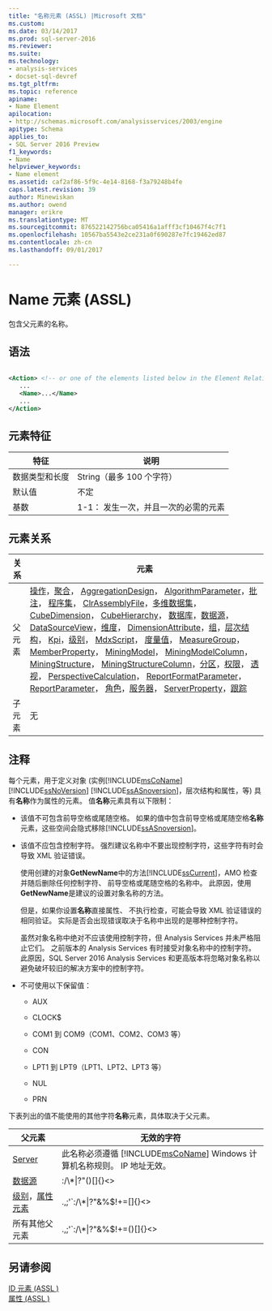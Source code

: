 ```yaml
---
title: "名称元素 (ASSL) |Microsoft 文档"
ms.custom: 
ms.date: 03/14/2017
ms.prod: sql-server-2016
ms.reviewer: 
ms.suite: 
ms.technology:
- analysis-services
- docset-sql-devref
ms.tgt_pltfrm: 
ms.topic: reference
apiname:
- Name Element
apilocation:
- http://schemas.microsoft.com/analysisservices/2003/engine
apitype: Schema
applies_to:
- SQL Server 2016 Preview
f1_keywords:
- Name
helpviewer_keywords:
- Name element
ms.assetid: caf2af86-5f9c-4e14-8168-f3a79248b4fe
caps.latest.revision: 39
author: Minewiskan
ms.author: owend
manager: erikre
ms.translationtype: MT
ms.sourcegitcommit: 876522142756bca05416a1afff3cf10467f4c7f1
ms.openlocfilehash: 10567ba5543e2ce231a0f690287e7fc19462ed87
ms.contentlocale: zh-cn
ms.lasthandoff: 09/01/2017

---
```

# <a name="name-element-assl"></a>Name 元素 (ASSL)
  包含父元素的名称。  
  
## <a name="syntax"></a>语法  
  
```xml  
  
<Action> <!-- or one of the elements listed below in the Element Relationships table -->  
   ...  
   <Name>...</Name>  
   ...  
</Action>  
```  
  
## <a name="element-characteristics"></a>元素特征  
  
|特征|说明|  
|--------------------|-----------------|  
|数据类型和长度|String（最多 100 个字符）|  
|默认值|不定|  
|基数|1-1： 发生一次，并且一次的必需的元素|  
  
## <a name="element-relationships"></a>元素关系  
  
|关系|元素|  
|------------------|-------------|  
|父元素|[操作](../../../analysis-services/scripting/objects/action-element-assl.md)，[聚合](../../../analysis-services/scripting/objects/aggregation-element-assl.md)， [AggregationDesign](../../../analysis-services/scripting/objects/aggregationdesign-element-assl.md)， [AlgorithmParameter](../../../analysis-services/scripting/objects/algorithmparameter-element-assl.md)，[批注](../../../analysis-services/scripting/objects/annotation-element-assl.md)， [程序集](../../../analysis-services/scripting/objects/assembly-element-assl.md)， [ClrAssemblyFile](../../../analysis-services/scripting/data-type/clrassemblyfile-data-type-assl.md)，[多维数据集](../../../analysis-services/scripting/objects/cube-element-assl.md)， [CubeDimension](../../../analysis-services/scripting/data-type/cubedimension-data-type-assl.md)， [CubeHierarchy](../../../analysis-services/scripting/data-type/cubehierarchy-data-type-assl.md)， [数据库](../../../analysis-services/scripting/objects/database-element-assl.md)，[数据源](../../../analysis-services/scripting/objects/datasource-element-assl.md)， [DataSourceView](../../../analysis-services/scripting/objects/datasourceview-element-assl.md)，[维度](../../../analysis-services/scripting/objects/dimension-element-assl.md)， [DimensionAttribute](../../../analysis-services/scripting/data-type/dimensionattribute-data-type-assl.md)，[组](../../../analysis-services/scripting/objects/group-element-assl.md)，[层次结构](../../../analysis-services/scripting/objects/hierarchy-element-assl.md)， [Kpi](../../../analysis-services/scripting/objects/kpi-element-assl.md)，[级别](../../../analysis-services/scripting/objects/level-element-assl.md)， [MdxScript](../../../analysis-services/scripting/objects/mdxscript-element-assl.md)， [度量值](../../../analysis-services/scripting/objects/measure-element-assl.md)， [MeasureGroup](../../../analysis-services/scripting/objects/measuregroup-element-assl.md)， [MemberProperty](../../../analysis-services/scripting/objects/attributerelationship-element-assl.md)， [MiningModel](../../../analysis-services/scripting/objects/miningmodel-element-assl.md)， [MiningModelColumn](../../../analysis-services/scripting/data-type/miningmodelcolumn-data-type-assl.md)， [MiningStructure](../../../analysis-services/scripting/objects/miningstructure-element-assl.md)， [MiningStructureColumn](../../../analysis-services/scripting/data-type/miningstructurecolumn-data-type-assl.md)，[分区](../../../analysis-services/scripting/objects/partition-element-assl.md)，[权限](../../../analysis-services/scripting/data-type/permission-data-type-assl.md)， [透视](../../../analysis-services/scripting/objects/perspective-element-assl.md)， [PerspectiveCalculation](../../../analysis-services/scripting/data-type/perspectivecalculation-data-type-assl.md)， [ReportFormatParameter](../../../analysis-services/scripting/objects/reportformatparameter-element-asl.md)， [ReportParameter](../../../analysis-services/scripting/objects/reportparameter-element-assl.md)， [角色](../../../analysis-services/scripting/objects/role-element-assl.md)，[服务器](../../../analysis-services/scripting/objects/server-element-assl.md)， [ServerProperty](../../../analysis-services/scripting/objects/serverproperty-element-assl.md)，[跟踪](../../../analysis-services/scripting/objects/trace-element-assl.md)|  
|子元素|无|  
  
## <a name="remarks"></a>注释  
 每个元素，用于定义对象 (实例[!INCLUDE[msCoName](../../../includes/msconame-md.md)] [!INCLUDE[ssNoVersion](../../../includes/ssnoversion-md.md)] [!INCLUDE[ssASnoversion](../../../includes/ssasnoversion-md.md)]，层次结构和属性，等) 具有**名称**作为属性的元素。 值**名称**元素具有以下限制：  
  
-   该值不可包含前导空格或尾随空格。 如果的值中包含前导空格或尾随空格**名称**元素，这些空间会隐式移除[!INCLUDE[ssASnoversion](../../../includes/ssasnoversion-md.md)]。  
  
-   该值不应包含控制字符。 强烈建议名称中不要出现控制字符，这些字符有时会导致 XML 验证错误。  
  
     使用创建的对象**GetNewName**中的方法[!INCLUDE[ssCurrent](../../../includes/sscurrent-md.md)]，AMO 检查并随后删除任何控制字符、 前导空格或尾随空格的名称中。 此原因，使用**GetNewName**是建议的设置对象名称的方法。  
  
     但是，如果你设置**名称**直接属性、 不执行检查，可能会导致 XML 验证错误的相同验证。 实际是否会出现错误取决于名称中出现的是哪种控制字符。  
  
     虽然对象名称中绝对不应该使用控制字符，但 Analysis Services 并未严格阻止它们。 之前版本的 Analysis Services 有时接受对象名称中的控制字符。 此原因，SQL Server 2016 Analysis Services 和更高版本将忽略对象名称以避免破坏较旧的解决方案中的控制字符。  
  
-   不可使用以下保留值：  
  
    -   AUX  
  
    -   CLOCK$  
  
    -   COM1 到 COM9（COM1、COM2、COM3 等）  
  
    -   CON  
  
    -   LPT1 到 LPT9（LPT1、LPT2、LPT3 等）  
  
    -   NUL  
  
    -   PRN  
  
 下表列出的值不能使用的其他字符**名称**元素，具体取决于父元素。  
  
|父元素|无效的字符|  
|--------------------|------------------------|  
|[Server](../../../analysis-services/scripting/objects/server-element-assl.md)|此名称必须遵循 [!INCLUDE[msCoName](../../../includes/msconame-md.md)] Windows 计算机名称规则。 IP 地址无效。|  
|[数据源](../../../analysis-services/scripting/objects/datasource-element-assl.md)|:/\\*&#124;?"()[]{}<>|  
|[级别](../../../analysis-services/scripting/objects/level-element-assl.md)，[属性元素](../../../analysis-services/scripting/objects/attribute-element-assl.md)|.,;'`:/\\*&#124;?"&%$!+=[]{}<>|  
|所有其他父元素|.,;'`:/\\*&#124;?"&%$!+=()[]{}<>|  
  
## <a name="see-also"></a>另请参阅  
 [ID 元素 &#40;ASSL &#41;](../../../analysis-services/scripting/properties/id-element-assl.md)   
 [属性 &#40;ASSL &#41;](../../../analysis-services/scripting/properties/properties-assl.md)  
  
  
